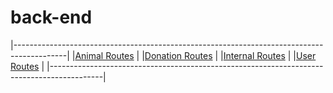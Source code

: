 # back-end
|-------------------------------------------------------------------------------------------|
|[Animal Routes](https://github.com/Pawsnfind/back-end/blob/api-dev/READMEANIMALS.md)       |
|[Donation Routes](https://github.com/Pawsnfind/back-end/blob/api-dev/READMEDONATIONS.md)   |
|[Internal Routes](https://github.com/Pawsnfind/back-end/blob/api-dev/READMEINTERNAL.md)    |
|[User Routes](https://github.com/Pawsnfind/back-end/blob/api-dev/READMEUSERS.md)           |
|-------------------------------------------------------------------------------------------|
